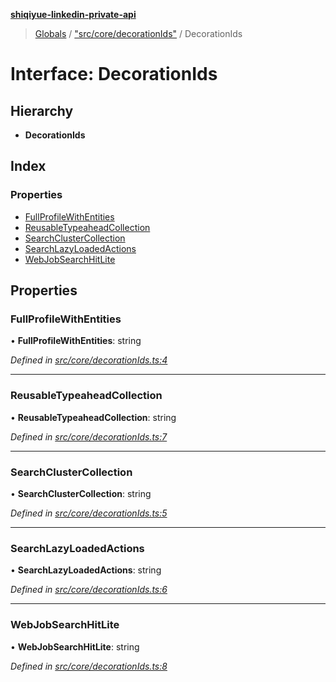 **[shiqiyue-linkedin-private-api](../README.md)**

> [Globals](../globals.md) / ["src/core/decorationIds"](../modules/_src_core_decorationids_.md) / DecorationIds

# Interface: DecorationIds

## Hierarchy

* **DecorationIds**

## Index

### Properties

* [FullProfileWithEntities](_src_core_decorationids_.decorationids.md#fullprofilewithentities)
* [ReusableTypeaheadCollection](_src_core_decorationids_.decorationids.md#reusabletypeaheadcollection)
* [SearchClusterCollection](_src_core_decorationids_.decorationids.md#searchclustercollection)
* [SearchLazyLoadedActions](_src_core_decorationids_.decorationids.md#searchlazyloadedactions)
* [WebJobSearchHitLite](_src_core_decorationids_.decorationids.md#webjobsearchhitlite)

## Properties

### FullProfileWithEntities

•  **FullProfileWithEntities**: string

*Defined in [src/core/decorationIds.ts:4](https://github.com/shiqiyue/linkedin-private-api/blob/5ccb708/src/core/decorationIds.ts#L4)*

___

### ReusableTypeaheadCollection

•  **ReusableTypeaheadCollection**: string

*Defined in [src/core/decorationIds.ts:7](https://github.com/shiqiyue/linkedin-private-api/blob/5ccb708/src/core/decorationIds.ts#L7)*

___

### SearchClusterCollection

•  **SearchClusterCollection**: string

*Defined in [src/core/decorationIds.ts:5](https://github.com/shiqiyue/linkedin-private-api/blob/5ccb708/src/core/decorationIds.ts#L5)*

___

### SearchLazyLoadedActions

•  **SearchLazyLoadedActions**: string

*Defined in [src/core/decorationIds.ts:6](https://github.com/shiqiyue/linkedin-private-api/blob/5ccb708/src/core/decorationIds.ts#L6)*

___

### WebJobSearchHitLite

•  **WebJobSearchHitLite**: string

*Defined in [src/core/decorationIds.ts:8](https://github.com/shiqiyue/linkedin-private-api/blob/5ccb708/src/core/decorationIds.ts#L8)*
